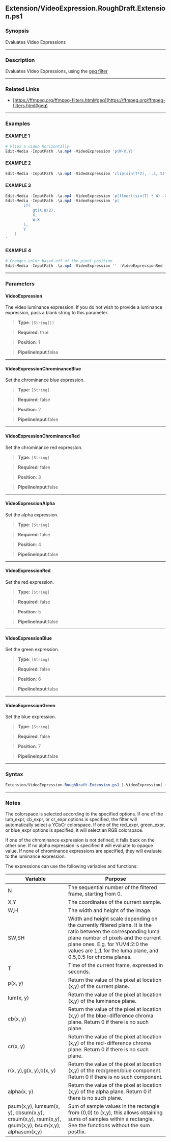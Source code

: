 
Extension/VideoExpression.RoughDraft.Extension.ps1
--------------------------------------------------
### Synopsis
Evaluates Video Expressions

---
### Description

Evaluates Video Expressions, using the [geq filter](https://ffmpeg.org/ffmpeg-filters.html#geq)

---
### Related Links
* [https://ffmpeg.org/ffmpeg-filters.html#geq](https://ffmpeg.org/ffmpeg-filters.html#geq)



---
### Examples
#### EXAMPLE 1
```PowerShell
# Flips a video horizontally
Edit-Media -InputPath .\a.mp4 -VideoExpression 'p(W-X,Y)'
```

#### EXAMPLE 2
```PowerShell
Edit-Media -InputPath .\a.mp4 -VideoExpression 'clip(sin(T*2), -.5,.5)*p(X,Y)'
```

#### EXAMPLE 3
```PowerShell
Edit-Media -InputPath .\a.mp4 -VideoExpression 'p(floor((sin(T) * W) -X),Y)'
Edit-Media -InputPath .\a.mp4 -VideoExpression 'p(        
        if(
            gt(X,W/2),
            X,
            W-X
        ),
        Y
    )
'
```

#### EXAMPLE 4
```PowerShell
# Changes color based off of the pixel position
Edit-Media -InputPath .\a.mp4 -VideoExpression '' -VideoExpressionRed '(X*Y)/(W*H)*r(X,Y)' -VideoExpressionGreen '(1-X/W)*g(X,Y)' -VideoExpressionBlue '(H-Y)/H*b(X,Y)' -Verbose
```

---
### Parameters
#### **VideoExpression**

The video luminance expression.
If you do not wish to provide a luminance expression, pass a blank string to this parameter.



> **Type**: ```[String[]]```

> **Required**: true

> **Position**: 1

> **PipelineInput**:false



---
#### **VideoExpressionChrominanceBlue**

Set the chrominance blue expression.



> **Type**: ```[String]```

> **Required**: false

> **Position**: 2

> **PipelineInput**:false



---
#### **VideoExpressionChrominanceRed**

Set the chrominance red expression.



> **Type**: ```[String]```

> **Required**: false

> **Position**: 3

> **PipelineInput**:false



---
#### **VideoExpressionAlpha**

Set the alpha expression.



> **Type**: ```[String]```

> **Required**: false

> **Position**: 4

> **PipelineInput**:false



---
#### **VideoExpressionRed**

Set the red expression.



> **Type**: ```[String]```

> **Required**: false

> **Position**: 5

> **PipelineInput**:false



---
#### **VideoExpressionBlue**

Set the green expression.



> **Type**: ```[String]```

> **Required**: false

> **Position**: 6

> **PipelineInput**:false



---
#### **VideoExpressionGreen**

Set the blue expression.



> **Type**: ```[String]```

> **Required**: false

> **Position**: 7

> **PipelineInput**:false



---
### Syntax
```PowerShell
Extension/VideoExpression.RoughDraft.Extension.ps1 [-VideoExpression] <String[]> [[-VideoExpressionChrominanceBlue] <String>] [[-VideoExpressionChrominanceRed] <String>] [[-VideoExpressionAlpha] <String>] [[-VideoExpressionRed] <String>] [[-VideoExpressionBlue] <String>] [[-VideoExpressionGreen] <String>] [<CommonParameters>]
```
---
### Notes
The colorspace is selected according to the specified options. If one of the lum_expr, cb_expr, or cr_expr options is specified, the filter will automatically select a YCbCr colorspace. If one of the red_expr, green_expr, or blue_expr options is specified, it will select an RGB colorspace.

If one of the chrominance expression is not defined, it falls back on the other one. If no alpha expression is specified it will evaluate to opaque value. If none of chrominance expressions are specified, they will evaluate to the luminance expression.

The expressions can use the following variables and functions:

|Variable|Purpose|
|--------|-------|
|N       |The sequential number of the filtered frame, starting from 0.|
|X,Y     |The coordinates of the current sample.|    
|W,H     |The width and height of the image.|    
|SW,SH   |Width and height scale depending on the currently filtered plane. It is the ratio between the corresponding luma plane number of pixels and the current plane ones. E.g. for YUV4:2:0 the values are 1,1 for the luma plane, and 0.5,0.5 for chroma planes.|
|T       |Time of the current frame, expressed in seconds.|
|p(x, y) |Return the value of the pixel at location (x,y) of the current plane.|
|lum(x, y)|Return the value of the pixel at location (x,y) of the luminance plane.|
|cb(x, y)|Return the value of the pixel at location (x,y) of the blue-difference chroma plane. Return 0 if there is no such plane.|
|cr(x, y)|Return the value of the pixel at location (x,y) of the red-difference chroma plane. Return 0 if there is no such plane.|
|r(x, y),g(x, y),b(x, y)|Return the value of the pixel at location (x,y) of the red/green/blue component. Return 0 if there is no such component.
|alpha(x, y)|Return the value of the pixel at location (x,y) of the alpha plane. Return 0 if there is no such plane.|
|psum(x,y), lumsum(x, y), cbsum(x,y), crsum(x,y), rsum(x,y), gsum(x,y), bsum(x,y), alphasum(x,y)|Sum of sample values in the rectangle from (0,0) to (x,y), this allows obtaining sums of samples within a rectangle. See the functions without the sum postfix.|





